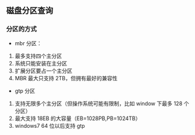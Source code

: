 ## 磁盘分区查询

### 分区的方式

- mbr 分区：

1. 最多支持四个主分区
2. 系统只能安装在主分区
3. 扩展分区要占一个主分区
4. MBR 最大只支持 2TB，但拥有最好的兼容性

- gtp 分区

1. 支持无限多个主分区（但操作系统可能有限制，比如 window 下最多 128 个分区）
2. 最大支持 18EB 的大容量（EB=1028PB,PB=1024TB）
3. windows7 64 位以后支持 gtp
